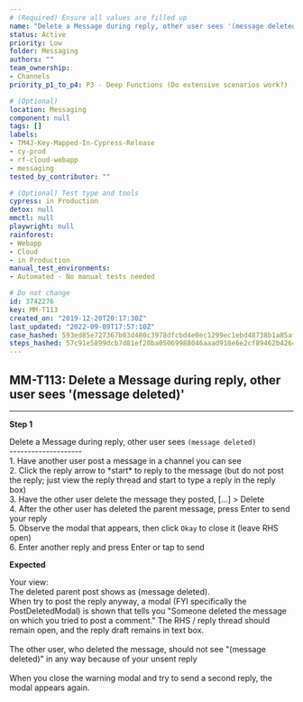 ```yaml
---
# (Required) Ensure all values are filled up
name: "Delete a Message during reply, other user sees '(message deleted)'"
status: Active
priority: Low
folder: Messaging
authors: ""
team_ownership:
- Channels
priority_p1_to_p4: P3 - Deep Functions (Do extensive scenarios work?)

# (Optional)
location: Messaging
component: null
tags: []
labels:
- TM4J-Key-Mapped-In-Cypress-Release
- cy-prod
- rf-cloud-webapp
- messaging
tested_by_contributor: ""

# (Optional) Test type and tools
cypress: in Production
detox: null
mmctl: null
playwright: null
rainforest:
- Webapp
- Cloud
- in Production
manual_test_environments:
- Automated - No manual tests needed

# Do not change
id: 3742276
key: MM-T113
created_on: "2019-12-20T20:17:30Z"
last_updated: "2022-09-09T17:57:10Z"
case_hashed: 593ed85e727367b03d480c3978dfcbd4e0ec1299ec1ebd48738b1a85afc4f984e45d0e2cc663bba8f3e5c61c2a1875ae
steps_hashed: 57c91e5899dcb7d81ef20ba05069988046aaad918e6e2cf89462b42649c2b0edf7d76f895e2135812c4e99dffd17990b
---
```


<!-- (Auto-generated) Based on frontmatter's "key" and "name" -->

## MM-T113: Delete a Message during reply, other user sees '(message deleted)'

---

**Step 1**

Delete a Message during reply, other user sees `(message deleted)`\
\--------------------\
1\. Have another user post a message in a channel you can see\
2\. Click the reply arrow to \*start\* to reply to the message (but do not post the reply; just view the reply thread and start to type a reply in the reply box)\
3\. Have the other user delete the message they posted, \[...] > Delete\
4\. After the other user has deleted the parent message, press Enter to send your reply\
5\. Observe the modal that appears, then click `Okay` to close it (leave RHS open)\
6\. Enter another reply and press Enter or tap to send

**Expected**

Your view:\
The deleted parent post shows as (message deleted).\
When try to post the reply anyway, a modal (FYI specifically the PostDeletedModal) is shown that tells you "Someone deleted the message on which you tried to post a comment." The RHS / reply thread should remain open, and the reply draft remains in text box.\
\
The other user, who deleted the message, should not see "(message deleted)" in any way because of your unsent reply\
\
When you close the warning modal and try to send a second reply, the modal appears again.
